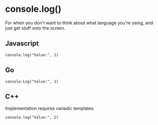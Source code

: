 # console.log()

For when you don't want to think about what language you're using, and just get stuff onto the screen.

## Javascript

    console.log("Value:", 2)

## Go

    console.Log("Value:", 2)

## C++

Implementation requires variadic templates.

    console.log("Value:", 2)
